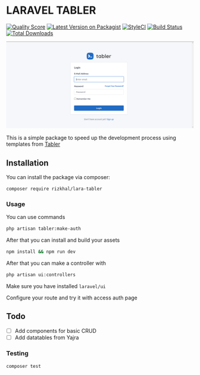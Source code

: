 # LARAVEL TABLER

[![Quality Score](https://scrutinizer-ci.com/g/codegoen/lava-tabler/badges/quality-score.png?b=master)](https://scrutinizer-ci.com/g/codegoen/lava-tabler/?branch=master)
[![Latest Version on Packagist](https://img.shields.io/packagist/v/rizkhal/:package_name.svg?style=flat-square)](https://packagist.org/packages/rizkhal/:package_name)
[![StyleCI](https://github.styleci.io/repos/268721029/shield?branch=master)](https://github.styleci.io/repos/268721029)
[![Build Status](https://scrutinizer-ci.com/g/codegoen/lava-tabler/badges/build.png?b=master)](https://scrutinizer-ci.com/g/codegoen/lava-tabler/build-status/master)
[![Total Downloads](https://img.shields.io/packagist/dt/rizkhal/:package_name.svg?style=flat-square)](https://packagist.org/packages/rizkhal/:package_name)

![Featured image](docs/img/featured.png "Screenshot by @rizkhal")

This is a simple package to speed up the development process using templates from [Tabler](https://tabler.io/ )

## Installation

You can install the package via composer:

```bash
composer require rizkhal/lara-tabler
```

### Usage

You can use commands

```bash
php artisan tabler:make-auth
```

After that you can install and build your assets

```bash
npm install && npm run dev
```

After that you can make a controller with

```bash
php artisan ui:controllers
```

Make sure you have installed `laravel/ui`

Configure your route and try it with access auth page

## Todo
- [ ] Add components for basic CRUD
- [ ] Add datatables from Yajra

### Testing

``` bash
composer test
```
